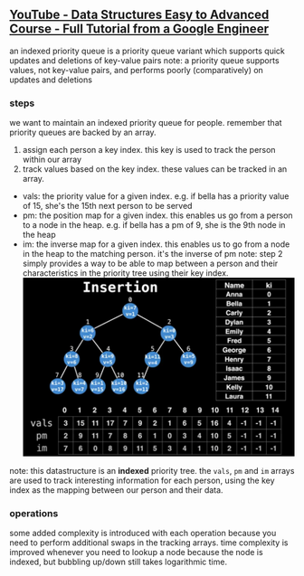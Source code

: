 ## [YouTube - Data Structures Easy to Advanced Course - Full Tutorial from a Google Engineer](https://www.youtube.com/watch?v=RBSGKlAvoiM&t=27049s)
an indexed priority queue is a priority queue variant which supports quick updates and deletions of key-value pairs
note: a priority queue supports values, not key-value pairs, and performs poorly (comparatively) on updates and deletions

### steps
we want to maintain an indexed priority queue for people. remember that priority queues are backed by an array.
1. assign each person a key index. this key is used to track the person within our array
2. track values based on the key index. these values can be tracked in an array.
  - vals: the priority value for a given index. e.g. if bella has a priority value of 15, she's the 15th next person to be served
  - pm: the position map for a given index. this enables us go from a person to a node in the heap. e.g. if bella has a pm of 9, she is the 9th node in the heap
  - im: the inverse map for a given index. this enables us to go from a node in the heap to the matching person. it's the inverse of pm
note: step 2 simply provides a way to be able to map between a person and their characteristics in the priority tree using their key index.
![alt text](./imgs/indexed-priority-tree-tracked-values.png)

note: this datastructure is an **indexed** priority tree. the `vals`, `pm` and `im` arrays are used to track interesting information for each person, using the key index as the mapping between our person and their data.

### operations
some added complexity is introduced with each operation because you need to perform additional swaps in the tracking arrays.
time complexity is improved whenever you need to lookup a node because the node is indexed, but bubbling up/down still takes logarithmic time.

